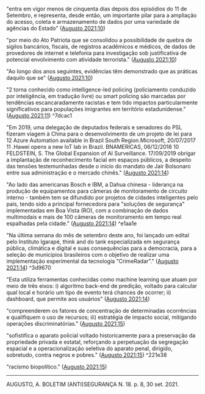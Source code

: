 
"entra em vigor menos de cinquenta dias depois dos episódios do 11 de Setembro, e representa, desde então, um importante pilar para a ampliação do acesso, coleta e armazenamento de dados por uma variedade de agências do Estado" ([Augusto 2021:10](zotero://open-pdf/groups/4374086/items/9ICVQIAG?page=3))

"por meio do Ato Patriota que se consolidou a possibilidade de quebra de sigilos bancários, fiscais, de registros acadêmicos e médicos, de dados de provedores de internet e telefonia para investigação sob justificativa de potencial envolvimento com atividade terrorista." ([Augusto 2021:10](zotero://open-pdf/groups/4374086/items/9ICVQIAG?page=3))

"Ao longo dos anos seguintes, evidências têm demonstrado que as práticas daquilo que se" ([Augusto 2021:10](zotero://open-pdf/groups/4374086/items/9ICVQIAG?page=3))

"2 torna conhecido como intelligence-led policing (policiamento conduzido por inteligência, em tradução livre) ou smart policing são marcadas por tendências escancaradamente racistas e tem tido impactos particularmente significativos para populações imigrantes em território estadunidense." ([Augusto 2021:11](zotero://open-pdf/groups/4374086/items/9ICVQIAG?page=4))  ^7dcac1

"Em 2019, uma delegação de deputados federais e senadores do PSL fizeram viagem à China para o desenvolvimento de um projeto de lei para 12 Azure Automation available in Brazil South Region.Microsoft, 20/07/2017 11 .Hawei opens a new IoT lab in Brazil. BNAMERICAS, 06/12/2018 10 FELDSTEIN, S. The Global Expansion of AI Surveillance. 17/09/2019 obrigar a implantação de reconhecimento facial em espaços públicos, a despeito das tensões testemunhadas desde o início do mandato de Jair Bolsonaro entre sua administração e o mercado chinês." ([Augusto 2021:14](zotero://open-pdf/groups/4374086/items/9ICVQIAG?page=7))

"Ao lado das americanas Bosch e IBM, a Dahua chinesa - liderança na produção de equipamentos para câmeras de monitoramento de circuito interno - também tem se difundido por projetos de cidades inteligentes pelo país, tendo sido a principal fornecedora para "soluções de segurança" implementadas em Boa Vista (RO), com a combinação de dados multimodais e mais de 100 câmeras de monitoramento em tempo real espalhadas pela cidade." ([Augusto 2021:14](zotero://open-pdf/groups/4374086/items/9ICVQIAG?page=7)) ^e1aa1e

"Na última semana do mês de setembro deste ano, foi lançado um edital pelo Instituto Igarapé, think and do tank especializada em segurança pública, climática e digital e suas consequências para a democracia, para a seleção de municípios brasileiros com o objetivo de realizar uma implementação experimental da tecnologia "CrimeRadar"." ([Augusto 2021:14](zotero://open-pdf/groups/4374086/items/9ICVQIAG?page=7)) ^3d9670

"Esta utiliza ferramentas conhecidas como machine learning que atuam por meio de três eixos: i) algoritmo back-end de predição, voltado para calcular qual local e horário um tipo de evento terá chances de ocorrer; ii) dashboard, que permite aos usuários" ([Augusto 2021:14](zotero://open-pdf/groups/4374086/items/9ICVQIAG?page=7))

"compreenderem os fatores de concentração de determinadas ocorrências e qualifiquem o uso de recursos; iii) estratégia de impacto social, mitigando operações discriminatórias." ([Augusto 2021:15](zotero://open-pdf/groups/4374086/items/9ICVQIAG?page=8))

"sofistifica o aparato policial voltado historicamente para a preservação da propriedade privada e estatal, reforçando a perpetuação da segregação espacial e a operacionalização seletiva do aparato penal, dirigido, sobretudo, contra negros e pobres." ([Augusto 2021:15](zotero://open-pdf/groups/4374086/items/9ICVQIAG?page=8)) ^221e38

"racismo biopolítico." ([Augusto 2021:15](zotero://open-pdf/groups/4374086/items/9ICVQIAG?page=8))


---
AUGUSTO, A. BOLETIM (ANTI)SEGURANÇA N. 18. p. 8, 30 set. 2021.